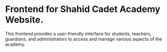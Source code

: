 # Frontend for Shahid Cadet Academy Website. 
This frontend provides a user-friendly interface for students, teachers, guardians, and administrators to access and manage various aspects of the academy.